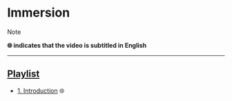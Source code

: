 # Immersion

> [!NOTE]
> **🌐 indicates that the video is subtitled in English**<br>

---

## [Playlist](https://www.youtube.com/playlist?list=PLrSOXFDHBtfFCXYx-lSdqtliCV4FqZHeA)

+ [1. Introduction](https://www.youtube.com/watch?v=tkId1al9Q04) 🌐
